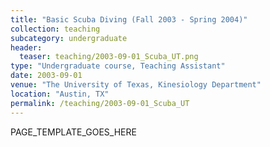 ```yaml
---
title: "Basic Scuba Diving (Fall 2003 - Spring 2004)"
collection: teaching
subcategory: undergraduate
header: 
  teaser: teaching/2003-09-01_Scuba_UT.png
type: "Undergraduate course, Teaching Assistant"
date: 2003-09-01
venue: "The University of Texas, Kinesiology Department"
location: "Austin, TX"
permalink: /teaching/2003-09-01_Scuba_UT
---
```


PAGE_TEMPLATE_GOES_HERE

